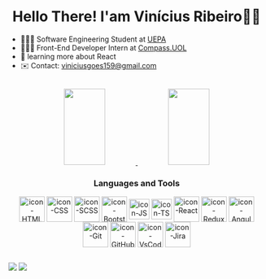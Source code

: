 <div align="center">
<h1>Hello There! I'am Vinícius Ribeiro👋😄</h1>
  </div>

- 👨🏻‍🎓 Software Engineering Student at <a href="https://www.uepa.br/" target="_blank">UEPA</a>
- 👨🏻‍💻 Front-End Developer Intern at <a href="https://compass.uol/pt/home/" target="_blank">Compass.UOL</a>
- 🌱 learning more about React
- ✉️ Contact: viniciusgoes159@gmail.com

<br>

<div align="center">
<a href="https://github.com/duribeiro">
<img width="40%" height="150vh" src="https://github-readme-stats.vercel.app/api?username=Viniciusrbr&count_private=true&include_all_commits=true&show_icons=true&theme=react&hide_border=false&show_owner=true"/>
<img width="40%" height="150vh" src="https://github-readme-stats.vercel.app/api/top-langs/?username=Viniciusrbr&theme=react&hide_border=false&&layout=compact"/>
</a>
</div>

<!-- <h2 align="center"> <a href="https://viniciusrbr.github.io/PortifolioPage/" target="_blank">My portfolio page</h2> -->
 
<h3 align="center">Languages and Tools</h3>

<div align="center">
  <img align="center" alt="icon-HTML"       src="https://cdn.jsdelivr.net/gh/devicons/devicon/icons/html5/html5-plain-wordmark.svg" width="50" height="50">
  <img align="center" alt="icon-CSS"        src="https://cdn.jsdelivr.net/gh/devicons/devicon/icons/css3/css3-plain-wordmark.svg" width="50" height="50">
  <img align="center" alt="icon-SCSS"        src="https://cdn.jsdelivr.net/gh/devicons/devicon/icons/sass/sass-original.svg" width="50" height="50">
  <img align="center" alt="icon-Bootstrap"  src="https://cdn.jsdelivr.net/gh/devicons/devicon/icons/bootstrap/bootstrap-original.svg" width="50" height="50">
  <img align="center" alt="icon-JS"         src="https://cdn-icons-png.flaticon.com/512/5968/5968292.png" width="40" height="40">
  <img align="center" alt="icon-TS"         src="https://cdn-icons-png.flaticon.com/512/5968/5968381.png" width="40" height="40">
  <img align="center" alt="icon-React"      src="https://cdn.jsdelivr.net/gh/devicons/devicon/icons/react/react-original.svg"  width="50" height="50">
  <img align="center" alt="icon-Redux"      src="https://cdn.jsdelivr.net/gh/devicons/devicon/icons/redux/redux-original.svg"  width="50" height="50">
 <!-- <img align="center" alt="icon-Next"      src="https://cdn.jsdelivr.net/gh/devicons/devicon/icons/nextjs/nextjs-original.svg"  width="50" height="50">-->
  <img align="center" alt="icon-Angular"    src="https://cdn.jsdelivr.net/gh/devicons/devicon/icons/angularjs/angularjs-plain.svg"  width="50" height="50">
</div>

<div align="center">
  <img align="center" alt="icon-Git"        src="https://cdn.jsdelivr.net/gh/devicons/devicon/icons/git/git-original.svg" width="50" height="50">
  <img align="center" alt="icon-GitHub"     src="https://cdn.jsdelivr.net/gh/devicons/devicon/icons/github/github-original.svg" width="50" height="50">
  <img align="center" alt="icon-VsCode"     src="https://cdn.jsdelivr.net/gh/devicons/devicon/icons/vscode/vscode-original.svg" width="50" height="50">
  <img align="center" alt="icon-Jira"     src="https://cdn.jsdelivr.net/gh/devicons/devicon/icons/jira/jira-original-wordmark.svg" width="50" height="50">
</div>
  
##

<a href = "mailto:viniciusgoes159@gmail.com"><img src="https://img.shields.io/badge/-Gmail-%23333?style=for-the-badge&logo=gmail&logoColor=white" target="_blank"></a>
<a href="https://www.linkedin.com/in/viniciusrbr/" target="_blank"><img src="https://img.shields.io/badge/-LinkedIn-%230077B5?style=for-the-badge&logo=linkedin&logoColor=white" target="_blank"></a>
